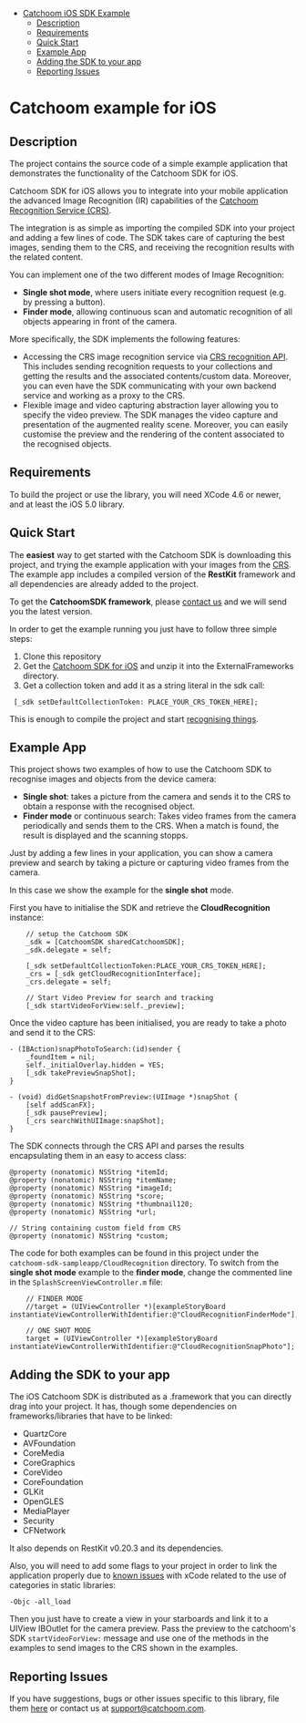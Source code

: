 - [Catchoom iOS SDK Example](#catchoom-ios-sdk-example)
	- [Description](#description)
	- [Requirements](#requirements)
	- [Quick Start](#quick-start)
	- [Example App](#example-app)
	- [Adding the SDK to your app](#adding-the-sdk-to-your-app)
	- [Reporting Issues](#reporting-issues)

Catchoom example for iOS
========================


Description
-----------

The project contains the source code of a simple example application that demonstrates the functionality of the Catchoom SDK for iOS.

Catchoom SDK for iOS allows you to integrate into your mobile application the advanced Image Recognition (IR) capabilities of the [Catchoom Recognition Service (CRS)](http://crs.catchoom.com).

The integration is as simple as importing the compiled SDK into your project and adding a few lines of code. The SDK takes care of capturing the best images, sending them to the CRS, and receiving the recognition results with the related content.

You can implement one of the two different modes of Image Recognition:

* **Single shot mode**, where users initiate every recognition request (e.g. by pressing a button).
* **Finder mode**, allowing continuous scan and automatic recognition of all objects appearing in front of the camera.

More specifically, the SDK implements the following features:

* Accessing the CRS image recognition service via [CRS recognition API](http://catchoom.com/documentation/api/recognition/). This includes sending recognition requests to your collections and getting the results and the associated contents/custom data. Moreover, you can even have the SDK communicating with your own backend service and working as a proxy to the CRS.
* Flexible image and video capturing abstraction layer allowing you to specify the video preview. The SDK manages the video capture and presentation of the augmented reality scene. Moreover, you can easily customise the preview and the rendering of the content associated to the recognised objects.


Requirements
------------
To build the project or use the library, you will need XCode 4.6 or newer, and at least the iOS 5.0 library.


Quick Start
-----------
The **easiest** way to get started with the Catchoom SDK is downloading this project, and trying the example application with your images from the [CRS](http://crs.catchoom.com). The example app includes a compiled version of the **RestKit** framework and all dependencies are already added to the project. 

To get the **CatchoomSDK framework**, please [contact us](http://catchoom.com/contact/?message=Hi%20Catchoom,%0D%0DI%20am%20interested%20in%20getting%20the%20Catchoom%20SDK%20for%20iOS%20version%201.0.) and we will send you the latest version.

In order to get the example running you just have to follow three simple steps:

1. Clone this repository
2. Get the [Catchoom SDK for iOS](http://catchoom.com/contact/?message=Hi%20Catchoom,%0D%0DI%20am%20interested%20in%20getting%20the%20Catchoom%20SDK%20for%20iOS%20version%201.0.) and unzip it into the ExternalFrameworks directory.
3. Get a collection token and add it as a string literal in the sdk call:

 
 ```objc
  [_sdk setDefaultCollectionToken: PLACE_YOUR_CRS_TOKEN_HERE];
  ```

This is enough to compile the project and start [recognising things](http://catchoom.com/documentation/what-kind-of-objects-do-we-recognize/).

Example App
-----------
This project shows two examples of how to use the Catchoom SDK to recognise images and objects from the device camera:

* **Single shot**: takes a picture from the camera and sends it to the CRS to obtain a response with the recognised object.
* **Finder mode** or continuous search: Takes video frames from the camera periodically and sends them to the CRS. When a match is found, the result is displayed and the scanning stopps.

Just by adding a few lines in your application, you can show a camera preview and search by taking a picture or capturing video frames from the camera.

In this case we show the example for the **single shot** mode.

First you have to initialise the SDK and retrieve the **CloudRecognition** instance:

```objc
    // setup the Catchoom SDK
    _sdk = [CatchoomSDK sharedCatchoomSDK];
    _sdk.delegate = self;
    
    [_sdk setDefaultCollectionToken:PLACE_YOUR_CRS_TOKEN_HERE];
    _crs = [_sdk getCloudRecognitionInterface];
    _crs.delegate = self;
    
    // Start Video Preview for search and tracking
    [_sdk startVideoForView:self._preview];
``` 

Once the video capture has been initialised, you are ready to take a photo and send it to the CRS:

```objc
- (IBAction)snapPhotoToSearch:(id)sender {
    _foundItem = nil;
    self._initialOverlay.hidden = YES;
    [_sdk takePreviewSnapShot];
}

- (void) didGetSnapshotFromPreview:(UIImage *)snapShot {
    [self addScanFX];
    [_sdk pausePreview];
    [_crs searchWithUIImage:snapShot];
}
```

The SDK connects through the CRS API and parses the results encapsulating them in an easy to access class:

```objc
@property (nonatomic) NSString *itemId;
@property (nonatomic) NSString *itemName;
@property (nonatomic) NSString *imageId;
@property (nonatomic) NSString *score;
@property (nonatomic) NSString *thumbnail120;
@property (nonatomic) NSString *url;

// String containing custom field from CRS
@property (nonatomic) NSString *custom;

```

The code for both examples can be found in this project under the `catchoom-sdk-sampleapp/CloudRecognition` directory. To switch from the **single shot mode** example to the **finder mode**, change the commented line in the ```SplashScreenViewController.m``` file:

```objc
    // FINDER MODE
    //target = (UIViewController *)[exampleStoryBoard instantiateViewControllerWithIdentifier:@"CloudRecognitionFinderMode"];
    
    // ONE SHOT MODE
    target = (UIViewController *)[exampleStoryBoard instantiateViewControllerWithIdentifier:@"CloudRecognitionSnapPhoto"];
```



Adding the SDK to your app
--------------------------

The iOS Catchoom SDK is distributed as a .framework that you can directly drag into your project. It has, though some dependencies on frameworks/libraries that have to be linked:

* QuartzCore
* AVFoundation
* CoreMedia
* CoreGraphics
* CoreVideo
* CoreFoundation
* GLKit
* OpenGLES
* MediaPlayer
* Security
* CFNetwork

It also depends on RestKit v0.20.3 and its dependencies.

Also, you will need to add some flags to your project in order to link the application properly due to [known issues](https://developer.apple.com/library/mac/qa/qa1490/_index.html) with xCode related to the use of categories in static libraries:

```
-Objc -all_load
```

Then you just have to create a view in your starboards and link it to a UIView IBOutlet for the camera preview. Pass the preview to the catchoom's SDK ```startVideoForView:``` message and use one of the methods in the examples to send images to the CRS shown in the examples.


Reporting Issues
----------------
If you have suggestions, bugs or other issues specific to this library, file them [here](https://github.com/Catchoom/catchoom-sdk-ios/issues) or contact us at [support@catchoom.com](mailto:support@catchoom.com).
